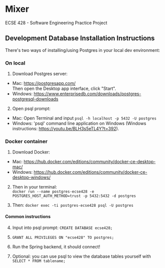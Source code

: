 # Mixer
ECSE 428 - Software Engineering Practice Project

## Development Database Installation Instructions

There's two ways of installing/using Postgres in your local dev environment:
### On local 
 1. Download Postgres server:
 * Mac: https://postgresapp.com/  
 Then open the Desktop app interface, click "Start".
 * Windows: https://www.enterprisedb.com/downloads/postgres-postgresql-downloads  

 2. Open psql prompt:
 * Mac: Open Terminal and input `psql -h localhost -p 5432 -U postgres` 
 * Windows: 'psql' command line application on Windows (Windows instructions: https://youtu.be/BLH3s5eTL4Y?t=392).

### Docker container
  1. Download Docker: 
  * Mac: https://hub.docker.com/editions/community/docker-ce-desktop-mac/
  * Windows: https://hub.docker.com/editions/community/docker-ce-desktop-windows/
  
  2. Then in your terminal:  
 `docker run --name postgres-ecse428 -e POSTGRES_HOST_AUTH_METHOD=trust -p 5432:5432 -d postgres`  

 3. Then: `docker exec -ti postgres-ecse428 psql -U postgres`

#### Common instructions

4. Input into psql prompt:  `CREATE DATABASE ecse428;`

5. `GRANT ALL PRIVILEGES ON "ecse428" TO postgres;`

6. Run the Spring backend, it should connect!

7. Optional: you can use psql to view the database tables yourself with `SELECT * FROM tablename;`






